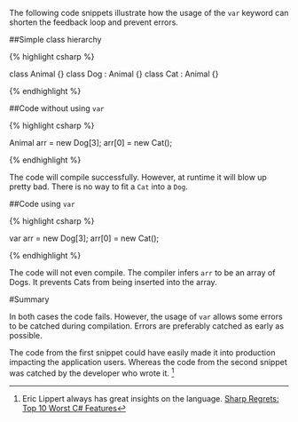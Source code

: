 The following code snippets illustrate how the usage of the `var` keyword can shorten the feedback loop and prevent errors.

##Simple class hierarchy

{% highlight csharp %}

class Animal {}
class Dog : Animal {}
class Cat : Animal {}

{% endhighlight %}

##Code without using `var`

{% highlight csharp %}

Animal arr = new Dog[3];
arr[0] = new Cat();

{% endhighlight %}

The code will compile successfully. However, at runtime it will blow up pretty bad. There is no way to fit a `Cat` into a `Dog`.

##Code using `var`

{% highlight csharp %}

var arr = new Dog[3];
arr[0] = new Cat();

{% endhighlight %}

The code will not even compile. The compiler infers `arr` to be an array of Dogs. It prevents Cats from being inserted into the array. 

#Summary

In both cases the code fails. However, the usage of `var` allows some errors to be catched during compilation. Errors are preferably catched as early as possible.

The code from the first snippet could have easily made it into production impacting the application users. Whereas the code from the second snippet was catched by the developer who wrote it. [^bottom_ten_link]

[^bottom_ten_link]: Eric Lippert always has great insights on the language. [Sharp Regrets: Top 10 Worst C# Features](http://www.informit.com/articles/article.aspx?p=2425867)
